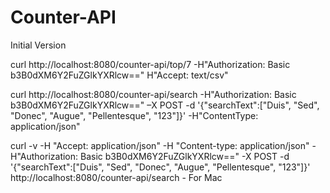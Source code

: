 # Counter-API
Initial Version


curl http://localhost:8080/counter-api/top/7 -H"Authorization: Basic b3B0dXM6Y2FuZGlkYXRlcw==" H"Accept: text/csv"

curl http://localhost:8080/counter-api/search -H"Authorization: Basic b3B0dXM6Y2FuZGlkYXRlcw==" –X POST -d '{"searchText":["Duis", "Sed", "Donec", "Augue", "Pellentesque", "123"]}' -H"ContentType: application/json"
  
 curl -v -H "Accept: application/json" -H "Content-type: application/json" -H"Authorization: Basic b3B0dXM6Y2FuZGlkYXRlcw==" -X POST -d '{"searchText":["Duis", "Sed", "Donec", "Augue", "Pellentesque", "123"]}' http://localhost:8080/counter-api/search - For Mac


